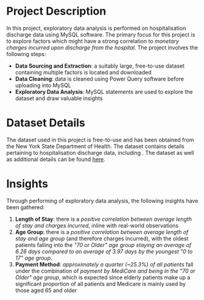 # Project Description
In this project, exploratory data analysis is performed on hospitalisation discharge data using MySQL software. The primary focus for this project is to explore factors which might have a strong correlation to *monetary charges incurred upon discharge from the hospital*. The project involves the following steps:
* **Data Sourcing and Extraction**: a suitably large, free-to-use dataset containing multiple factors is located and downloaded
* **Data Cleaning**: data is cleaned using Power Query software before uploading into MySQL
* **Exploratory Data Analysis**: MySQL statements are used to explore the dataset and draw valuable insights 
# Dataset Details
The dataset used in this project is free-to-use and has been obtained from the New York State Department of Health. The dataset contains details pertaining to hospitalisation discharge data, including         . The dataset as well as additional details can be found [here](https://health.data.ny.gov/Health/Hospital-Inpatient-Discharges-SPARCS-De-Identified/gnzp-ekau).
# Insights
Through performing of exploratory data analysis, the following insights have been gathered:
1. **Length of Stay**: there is a *positive correlation between average length of stay and charges incurred*, inline with real-world observations 
1. **Age Group**: there is a *positive correlation between average length of stay and age group* (and therefore charges incurred), with the oldest patients falling into the *"70 or Older" age group staying an average of 6.26 days compared to an average of 3.97 days by the youngest "0 to 17" age group*.
1. **Payment Method**: *approximately a quarter (~25.3%) of all patients* fall under the combination of *payment by MediCare and being in the "70 or Older" age group*, which is expected since elderly patients make up a significant proportion of all patients and Medicare is mainly used by those aged 65 and older
